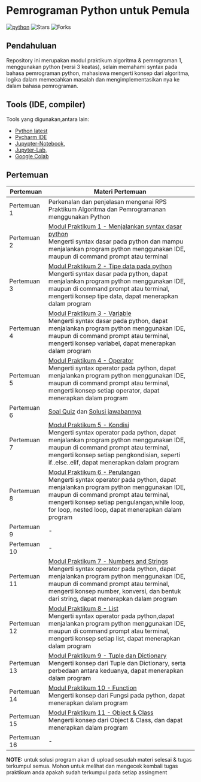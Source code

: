# Pemrograman Python untuk Pemula

<a href="https://github.com/alwinw?tab=repositories&language=python" target="_blank"><img alt="python" src="https://img.shields.io/badge/-python-3776AB?style=flat-square&logo=Python&logoColor=white"></a>
<img alt="Stars" src="https://img.shields.io/github/stars/twseptian/Pemrograman-Python-Untuk-Pemula?style=flat-square&labelColor=343b41"/> <img alt="Forks" src="https://img.shields.io/github/forks/twseptian/Pemrograman-Python-Untuk-Pemula?style=flat-square&labelColor=343b41"/></p>

## Pendahuluan

Repository ini merupakan modul praktikum algoritma & pemrograman 1, menggunakan python (versi 3 keatas), selain memahami syntax pada bahasa pemrograman python, mahasiswa mengerti konsep dari algoritma, logika dalam memecahkan masalah dan mengimplementasikan nya ke dalam bahasa pemrograman. 

## Tools (IDE, compiler)
Tools yang digunakan,antara lain:
- [Python latest](https://www.python.org/downloads/) 
- [Pycharm IDE](https://www.jetbrains.com/pycharm/)
- [Jupypter-Notebook](https://jupyter.org/), 
- [Jupyter-Lab,](https://jupyterlab.readthedocs.io/en/stable/)
- [Google Colab](https://colab.research.google.com)

## Pertemuan

| Pertemuan     | Materi Pertemuan                     |
| ------------- | ------------------------------------ |
| Pertemuan 1   | Perkenalan dan penjelasan mengenai RPS Praktikum Algoritma dan Pemrogramanan menggunakan Python|
| Pertemuan 2   | [Modul Praktikum 1 - Menjalankan syntax dasar python](https://nbviewer.jupyter.org/github/twseptian/pemrograman-python/blob/master/notebooks/modul-1-menjalankan-python.ipynb)<br>Mengerti syntax dasar pada python dan mampu menjalankan program python menggunakan IDE, maupun di command prompt atau terminal|
| Pertemuan 3   | [Modul Praktikum 2 - Tipe data pada python](https://nbviewer.jupyter.org/github/twseptian/pemrograman-python/blob/master/notebooks/modul-2-tipe-data.ipynb)<br>Mengerti syntax dasar pada python, dapat menjalankan program python menggunakan IDE, maupun di command prompt atau terminal, mengerti konsep tipe data, dapat menerapkan dalam program|
| Pertemuan 4   | [Modul Praktikum 3 - Variable](https://nbviewer.jupyter.org/github/twseptian/pemrograman-python/blob/master/notebooks/modul-3-variable.ipynb)<br>Mengerti syntax dasar pada python, dapat menjalankan program python menggunakan IDE, maupun di command prompt atau terminal, mengerti konsep variabel, dapat menerapkan dalam program|
| Pertemuan 5   | [Modul Praktikum 4 - Operator](https://nbviewer.jupyter.org/github/twseptian/pemrograman-python/blob/master/notebooks/modul-4-operator.ipynb)<br>Mengerti syntax operator pada python, dapat menjalankan program python menggunakan IDE, maupun di command prompt atau terminal, mengerti konsep setiap operator, dapat menerapkan dalam program|
| Pertemuan 6   | [Soal Quiz](https://github.com/twseptian/pemrograman-python/blob/master/documents/soal-kuis.pdf) dan [Solusi jawabannya](https://github.com/twseptian/pemrograman-python/tree/master/scripts)  |
| Pertemuan 7   | [Modul Praktikum 5 - Kondisi](https://nbviewer.jupyter.org/github/twseptian/pemrograman-python/blob/master/notebooks/modul-5-kondisi.ipynb)<br>Mengerti syntax operator pada python, dapat menjalankan program python menggunakan IDE, maupun di command prompt atau terminal, mengerti konsep setiap pengkondisian, seperti if..else..elif, dapat menerapkan dalam program|
| Pertemuan 8   | [Modul Praktikum 6 - Perulangan](https://nbviewer.jupyter.org/github/twseptian/pemrograman-python/blob/master/notebooks/modul-6-perulangan.ipynb)<br>Mengerti syntax operator pada python, dapat menjalankan program python menggunakan IDE, maupun di command prompt atau terminal, mengerti konsep setiap pengulangan,while loop, for loop, nested loop, dapat menerapkan dalam program|
| Pertemuan 9   | - |
| Pertemuan 10   | - |
| Pertemuan 11  | [Modul Praktikum 7 - Numbers and Strings](https://nbviewer.jupyter.org/github/twseptian/pemrograman-python/blob/master/notebooks/modul-7-numbers-dan-string.ipynb)<br>Mengerti syntax operator pada python, dapat menjalankan program python menggunakan IDE, maupun di command prompt atau terminal, mengerti konsep number, konversi, dan bentuk dari string, dapat menerapkan dalam program|
| Pertemuan 12  | [Modul Praktikum 8 - List](https://nbviewer.jupyter.org/github/twseptian/pemrograman-python/blob/master/notebooks/modul-8-list.ipynb)<br>Mengerti syntax operator pada python,dapat menjalankan program python menggunakan IDE, maupun di command prompt atau terminal, mengerti konsep setiap list, dapat menerapkan dalam program|
| Pertemuan 13  | [Modul Praktikum 9 - Tuple dan Dictionary](https://nbviewer.org/github/twseptian/pemrograman-python/blob/master/notebooks/modul-9-tuple-dictionary.ipynb)<br>Mengerti konsep dari Tuple dan Dictionary, serta perbedaan antara keduanya, dapat menerapkan dalam program |
| Pertemuan 14  | [Modul Praktikum 10 - Function](https://nbviewer.org/github/twseptian/pemrograman-python/blob/master/notebooks/modul-10-fungsi_function.ipynb)<br>Mengerti konsep dari Fungsi pada python, dapat menerapkan dalam program |
| Pertemuan 15  | [Modul Praktikum 11 - Object & Class](https://nbviewer.org/github/twseptian/pemrograman-python/blob/master/notebooks/modul-11-object-class.ipynb)<br>Mengerti konsep dari Object & Class, dan dapat menerapkan dalam program |
| Pertemuan 16  | -|

**NOTE:** untuk solusi program akan di upload sesudah materi selesai & tugas terkumpul semua. Mohon untuk melihat dan mengecek kembali tugas praktikum anda apakah sudah terkumpul pada setiap assingment

